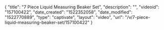 {
    "title": "7 Piece Liquid Measuring Beaker Set",
    "description": "",
    "videoid": "157100422",
    "date_created": "1522352058",
    "date_modified": "1522770889",
    "type": "captivate",
    "layout": "video",
    "url": "\/v\/7-piece-liquid-measuring-beaker-set\/157100422"
}